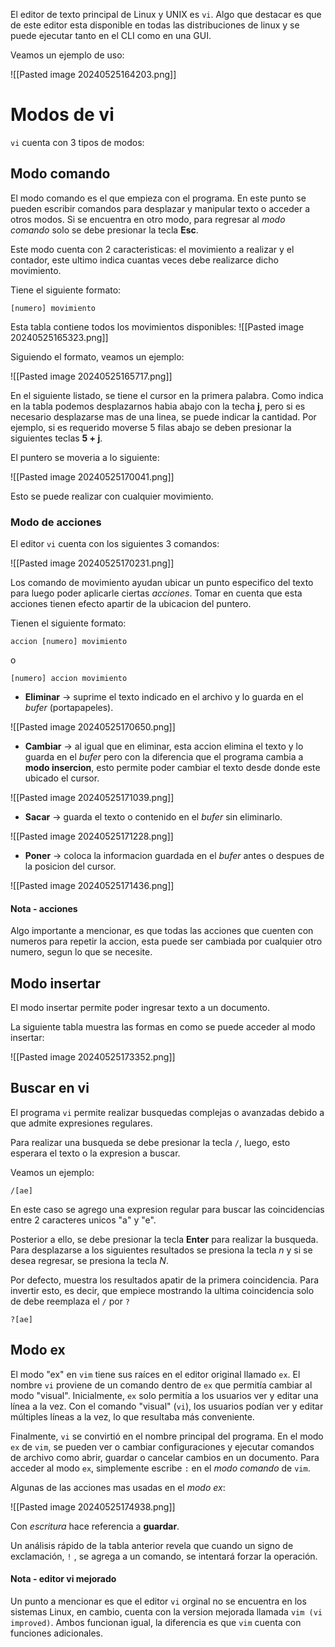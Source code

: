 El editor de texto principal de Linux y UNIX es `vi`. Algo que destacar es que de este editor esta disponible en todas las distribuciones de linux y se puede ejecutar tanto en el CLI como en una GUI.

Veamos un ejemplo de uso:

![[Pasted image 20240525164203.png]]

# Modos de vi
`vi` cuenta con 3 tipos de modos:

## Modo comando
El modo comando es el que empieza con el programa. En este punto se pueden escribir comandos para desplazar y manipular texto o acceder a otros modos. Si se encuentra en otro modo, para regresar al *modo comando* solo se debe presionar la tecla **Esc**.

Este modo cuenta con 2 caracteristicas: el movimiento a realizar y el contador, este ultimo indica cuantas veces debe realizarce dicho movimiento.

Tiene el siguiente formato:
```
[numero] movimiento
```

Esta tabla contiene todos los movimientos disponibles:
![[Pasted image 20240525165323.png]]

Siguiendo el formato, veamos un ejemplo:

![[Pasted image 20240525165717.png]]

En el siguiente listado, se tiene el cursor en la primera palabra. Como indica en la tabla podemos desplazarnos habia abajo con la techa **j**, pero si es necesario desplazarse mas de una linea, se puede indicar la cantidad. Por ejemplo, si es requerido moverse 5 filas abajo se deben presionar la siguientes teclas **5 + j**.

El puntero se moveria a lo siguiente:

![[Pasted image 20240525170041.png]]

Esto se puede realizar con cualquier movimiento.

### Modo de acciones
El editor `vi` cuenta con los siguientes 3 comandos:

![[Pasted image 20240525170231.png]]

Los comando de movimiento ayudan ubicar un punto especifico del texto para luego poder aplicarle ciertas *acciones*. Tomar en cuenta que esta acciones tienen efecto apartir de la ubicacion del puntero.

Tienen el siguiente formato:

```
accion [numero] movimiento
```

o

```
[numero] accion movimiento
```

- **Eliminar** -> suprime el texto indicado en el archivo y lo guarda en el *bufer* (portapapeles).

![[Pasted image 20240525170650.png]]

- **Cambiar** -> al igual que en eliminar, esta accion elimina el texto y lo guarda en el *bufer* pero con la diferencia que el programa cambia a **modo insercion**, esto permite poder cambiar el texto desde donde este ubicado el cursor.

![[Pasted image 20240525171039.png]]

- **Sacar** -> guarda el texto o contenido en el *bufer* sin eliminarlo.

![[Pasted image 20240525171228.png]]

- **Poner** -> coloca la informacion guardada en el *bufer* antes o despues de la posicion del cursor.

![[Pasted image 20240525171436.png]]

#### Nota - acciones
Algo importante a mencionar, es que todas las acciones que cuenten con numeros para repetir la accion, esta puede ser cambiada por cualquier otro numero, segun lo que se necesite.

## Modo insertar
El modo insertar permite poder ingresar texto a un documento.

La siguiente tabla muestra las formas en como se puede acceder al modo insertar:

![[Pasted image 20240525173352.png]]



## Buscar en vi
El programa `vi` permite realizar busquedas complejas o avanzadas debido a que admite expresiones regulares.

Para realizar una busqueda se debe presionar la tecla `/`, luego, esto esperara el texto o la expresion a buscar.

Veamos un ejemplo:

```
/[ae]
```

En este caso se agrego una expresion regular para buscar las coincidencias entre 2 caracteres unicos "a" y "e". 

Posterior a ello, se debe presionar la tecla **Enter** para realizar la busqueda. Para desplazarse a los siguientes resultados se presiona la tecla *n* y si se desea regresar, se presiona la tecla *N*.

Por defecto, muestra los resultados apatir de la primera coincidencia. Para invertir esto, es decir, que empiece mostrando la ultima coincidencia solo de debe reemplaza el `/` por `?`

```
?[ae]
```

## Modo ex
El modo "ex" en `vim` tiene sus raíces en el editor original llamado `ex`. El nombre `vi` proviene de un comando dentro de `ex` que permitía cambiar al modo "visual". Inicialmente, `ex` solo permitía a los usuarios ver y editar una línea a la vez. Con el comando "visual" (`vi`), los usuarios podían ver y editar múltiples líneas a la vez, lo que resultaba más conveniente.

Finalmente, `vi` se convirtió en el nombre principal del programa. En el modo `ex` de `vim`, se pueden ver o cambiar configuraciones y ejecutar comandos de archivo como abrir, guardar o cancelar cambios en un documento. Para acceder al modo `ex`, simplemente escribe `:` en el *modo comando* de `vim`.

Algunas de las acciones mas usadas en el *modo ex*:

![[Pasted image 20240525174938.png]]

Con *escritura* hace referencia a **guardar**.

Un análisis rápido de la tabla anterior revela que cuando un signo de exclamación, `!` , se agrega a un comando, se intentará forzar la operación.

#### Nota - editor vi mejorado
Un punto a mencionar es que el editor `vi` orginal no se encuentra en los sistemas Linux, en cambio, cuenta con la version mejorada llamada `vim (vi improved)`. Ambos funcionan igual, la diferencia es que `vim` cuenta con funciones adicionales.